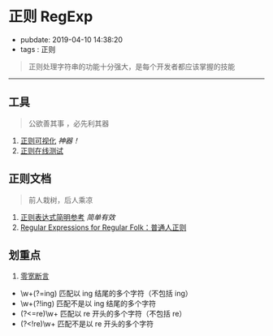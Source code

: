 # 正则 RegExp

- pubdate: 2019-04-10 14:38:20
- tags : 正则

> 正则处理字符串的功能十分强大，是每个开发者都应该掌握的技能

---

## 工具

> 公欲善其事 ，必先利其器

1. [正则可视化](https://regexper.com/#%28.*%29%28123%5C%2F123%28%3F%3D123%29%29.*%24) _神器！_
2. [正则在线测试](https://c.runoob.com/front-end/854)

## 正则文档

> 前人栽树，后人乘凉

1. [正则表达式简明参考](https://www.kancloud.cn/thinkphp/regex-guide/43534) _简单有效_
2. [Regular Expressions for Regular Folk：普通人正则](https://refrf.shreyasminocha.me/)

## 划重点

1. [零宽断言](https://www.kancloud.cn/thinkphp/regex-guide/43532)

- \w+(?=ing) 匹配以 ing 结尾的多个字符（不包括 ing）
- \w+(?!ing) 匹配不是以 ing 结尾的多个字符
- (?<=re)\w+ 匹配以 re 开头的多个字符（不包括 re）
- (?<!re)\w+ 匹配不是以 re 开头的多个字符
